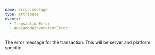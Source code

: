 ```yaml
---
name: error.message
type: attribute
events:
  - TransactionError
  - AwsLambdaInvocationError
---
```


The error message for the transaction. This will be server and platform specific.
